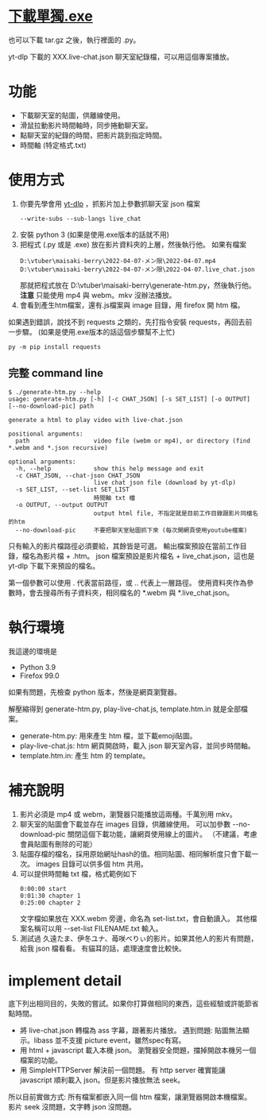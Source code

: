 # [下載單獨.exe](https://github.com/ting1322/chat-player/releases/latest/download/generate-htm.exe)

也可以下載 tar.gz 之後，執行裡面的 .py。

yt-dlp 下載的 XXX.live-chat.json 聊天室紀錄檔，可以用這個專案播放。

# 功能

- 下載聊天室的貼圖，供離線使用。
- 滑鼠拉動影片時間軸時，同步捲動聊天室。
- 點聊天室的紀錄的時間，把影片跳到指定時間。
- 時間軸 (特定格式.txt)

# 使用方式

1. 你要先學會用 [yt-dlp](https://github.com/yt-dlp/yt-dlp) ，抓影片加上參數抓聊天室 json 檔案
   ```
   --write-subs --sub-langs live_chat
   ```
2. 安裝 python 3 (如果是使用.exe版本的話就不用)
3. 把程式 (.py 或是 .exe) 放在影片資料夾的上層，然後執行他。
   如果有檔案
   ```
   D:\vtuber\maisaki-berry\2022-04-07-メン限\2022-04-07.mp4
   D:\vtuber\maisaki-berry\2022-04-07-メン限\2022-04-07.live_chat.json
   ```
   那就把程式放在 D:\vtuber\maisaki-berry\generate-htm.py，然後執行他。
   **注意** 只能使用 mp4 與 webm。mkv 沒辦法播放。
4. 會看到產生htm檔案，還有.js檔案與 image 目錄，用 firefox 開 htm 檔。

如果遇到錯誤，說找不到 requests 之類的，先打指令安裝 requests，再回去前一步驟。
(如果是使用.exe版本的話這個步驟幫不上忙)
   ```
   py -m pip install requests
   ```

## 完整 command line

```
$ ./generate-htm.py --help
usage: generate-htm.py [-h] [-c CHAT_JSON] [-s SET_LIST] [-o OUTPUT] [--no-download-pic] path

generate a html to play video with live-chat.json

positional arguments:
  path                  video file (webm or mp4), or directory (find *.webm and *.json recursive)

optional arguments:
  -h, --help            show this help message and exit
  -c CHAT_JSON, --chat-json CHAT_JSON
                        live chat json file (download by yt-dlp)
  -s SET_LIST, --set-list SET_LIST
                        時間軸 txt 檔
  -o OUTPUT, --output OUTPUT
                        output html file, 不指定就是目前工作目錄跟影片同檔名的htm
  --no-download-pic     不要把聊天室貼圖抓下來 (每次開網頁使用youtube檔案)
 ```

只有輸入的影片檔路徑必須要給，其餘皆是可選。
輸出檔案預設在當前工作目錄，檔名為影片檔 + .htm。
json 檔案預設是影片檔名 + live_chat.json，這也是 yt-dlp 下載下來預設的檔名。

第一個參數可以使用 . 代表當前路徑，或 .. 代表上一層路徑。
使用資料夾作為參數時，會去搜尋所有子資料夾，相同檔名的 *.webm 與 *.live\_chat.json。

# 執行環境

我這邊的環境是

- Python 3.9
- Firefox 99.0

如果有問題，先檢查 python 版本，然後是網頁瀏覽器。

解壓縮得到 generate-htm.py, play-live-chat.js, template.htm.in 就是全部檔案。

- generate-htm.py: 用來產生 htm 檔，並下載emoji貼圖。
- play-live-chat.js: htm 網頁開啟時，載入 json 聊天室內容，並同步時間軸。
- template.htm.in: 產生 htm 的 template。

# 補充說明

1. 影片必須是 mp4 或 webm，瀏覽器只能播放這兩種。千萬別用 mkv。
2. 聊天室的貼圖會下載並存在 images 目錄，供離線使用。
   可以加參數 --no-download-pic 關閉這個下載功能，讓網頁使用線上的圖片。
   （不建議，考慮會員貼圖有刪除的可能）
3. 貼圖存檔的檔名，採用原始網址hash的值。相同貼圖、相同解析度只會下載一次。
   images 目錄可以供多個 htm 共用。
4. 可以提供時間軸 txt 檔，格式範例如下
   ```
   0:00:00 start
   0:01:30 chapter 1
   0:25:00 chapter 2
   ```
   文字檔如果放在 XXX.webm 旁邊，命名為 set-list.txt，會自動讀入。
   其他檔案名稱可以用 --set-list FILENAME.txt 輸入。
5. 測試過 久遠たま、伊冬ユナ、苺咲べりぃ的影片。如果其他人的影片有問題，給我 json 檔看看。
   有貓耳的話，處理速度會比較快。
   
# implement detail

底下列出相同目的，失敗的嘗試。如果你打算做相同的東西，這些經驗或許能節省點時間。

- 將 live-chat.json 轉檔為 ass 字幕，跟著影片播放。
  遇到問題: 貼圖無法顯示。libass 並不支援 picture event，雖然spec有寫。
- 用 html + javascript 載入本機 json。
  瀏覽器安全問題，擋掉開啟本機另一個檔案的功能。
- 用 SimpleHTTPServer 解決前一個問題。
  有 http server 確實能讓 javascript 順利載入 json。但是影片播放無法 seek。

所以目前實做方式: 所有檔案都嵌入同一個 htm 檔案，讓瀏覽器開啟本機檔案。
影片 seek 沒問題，文字轉 json 沒問題。

